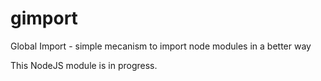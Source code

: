 # gimport
Global Import - simple mecanism to import node modules in a better way

This NodeJS module is in progress.
